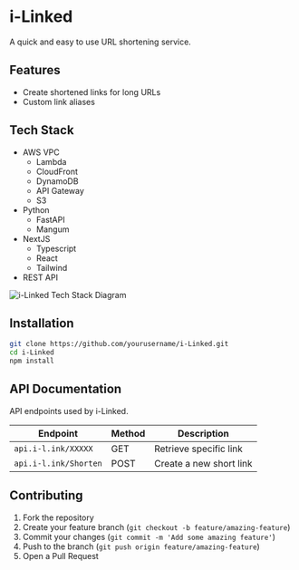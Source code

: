 # i-Linked

A quick and easy to use URL shortening service.

## Features

- Create shortened links for long URLs
- Custom link aliases

## Tech Stack
- AWS VPC
    - Lambda
    - CloudFront
    - DynamoDB
    - API Gateway
    - S3
- Python
    - FastAPI
    - Mangum
- NextJS
    - Typescript
    - React
    - Tailwind
- REST API

![i-Linked Tech Stack Diagram](https://i-linked.org/Github%20Repo%20Files/URL%20Shortener%20Diagram%20Dark.png "i-Linked Tech Stack Diagram")

## Installation

```bash
git clone https://github.com/yourusername/i-Linked.git
cd i-Linked
npm install
```

## API Documentation

API endpoints used by i-Linked.

| Endpoint | Method | Description |
|----------|--------|-------------|
| `api.i-l.ink/XXXXX` | GET | Retrieve specific link |
| `api.i-l.ink/Shorten` | POST | Create a new short link |

## Contributing

1. Fork the repository
2. Create your feature branch (`git checkout -b feature/amazing-feature`)
3. Commit your changes (`git commit -m 'Add some amazing feature'`)
4. Push to the branch (`git push origin feature/amazing-feature`)
5. Open a Pull Request